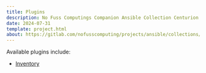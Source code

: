 ```yaml
---
title: Plugins
description: No Fuss Computings Companion Ansible Collection Centurion Plugins.
date: 2024-07-31
template: project.html
about: https://gitlab.com/nofusscomputing/projects/ansible/collections/kubernetes
---
```


Available plugins include:

- [Inventory](./inventory.md)
